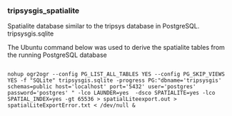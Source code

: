<H3>tripsysgis_spatialite</H3>
Spatialite database similar to the tripsys database in PostgreSQL. tripsysgis.sqlite

<P>

The Ubuntu command below was used to derive the spatialite tables from the running PostgreSQL database

<CODE>
nohup ogr2ogr --config PG_LIST_ALL_TABLES YES --config PG_SKIP_VIEWS YES -f "SQLite" tripsysgis.sqlite -progress PG:"dbname='tripsysgis' schemas=public host='localhost' port='5432' user='postgres' password='postgres' " -lco LAUNDER=yes  -dsco SPATIALITE=yes -lco SPATIAL_INDEX=yes -gt 65536 > spatialLiteexport.out > spatialLiteExportError.txt < /dev/null &
</CODE>

</P>
